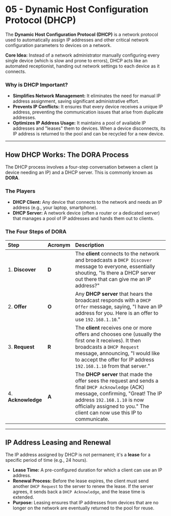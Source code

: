 # 05 - Dynamic Host Configuration Protocol (DHCP)

The **Dynamic Host Configuration Protocol (DHCP)** is a network protocol used to automatically assign IP addresses and other critical network configuration parameters to devices on a network.

**Core Idea:** Instead of a network administrator manually configuring every single device (which is slow and prone to errors), DHCP acts like an automated receptionist, handing out network settings to each device as it connects.

### Why is DHCP Important?
*   **Simplifies Network Management:** It eliminates the need for manual IP address assignment, saving significant administrative effort.
*   **Prevents IP Conflicts:** It ensures that every device receives a unique IP address, preventing the communication issues that arise from duplicate addresses.
*   **Optimizes IP Address Usage:** It maintains a pool of available IP addresses and "leases" them to devices. When a device disconnects, its IP address is returned to the pool and can be recycled for a new device.

---

## How DHCP Works: The DORA Process

The DHCP process involves a four-step conversation between a client (a device needing an IP) and a DHCP server. This is commonly known as **DORA**.

### The Players
*   **DHCP Client:** Any device that connects to the network and needs an IP address (e.g., your laptop, smartphone).
*   **DHCP Server:** A network device (often a router or a dedicated server) that manages a pool of IP addresses and hands them out to clients.

### The Four Steps of DORA

| Step | Acronym | Description |
| :--- | :--- | :--- |
| 1. **Discover** | **D** | The **client** connects to the network and broadcasts a `DHCP Discover` message to everyone, essentially shouting, "Is there a DHCP server out there that can give me an IP address?" |
| 2. **Offer** | **O** | Any **DHCP server** that hears the broadcast responds with a `DHCP Offer` message, saying, "I have an IP address for you. Here is an offer to use `192.168.1.10`." |
| 3. **Request** | **R** | The **client** receives one or more offers and chooses one (usually the first one it receives). It then broadcasts a `DHCP Request` message, announcing, "I would like to accept the offer for IP address `192.168.1.10` from that server." |
| 4. **Acknowledge** | **A** | The **DHCP server** that made the offer sees the request and sends a final `DHCP Acknowledge` (ACK) message, confirming, "Great! The IP address `192.168.1.10` is now officially assigned to you." The client can now use this IP to communicate. |

---

## IP Address Leasing and Renewal

The IP address assigned by DHCP is not permanent; it's a **lease** for a specific period of time (e.g., 24 hours).

*   **Lease Time:** A pre-configured duration for which a client can use an IP address.
*   **Renewal Process:** Before the lease expires, the client must send another `DHCP Request` to the server to renew the lease. If the server agrees, it sends back a `DHCP Acknowledge`, and the lease time is extended.
*   **Purpose:** Leasing ensures that IP addresses from devices that are no longer on the network are eventually returned to the pool for reuse.

